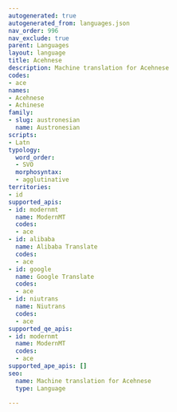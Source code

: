 ```yaml
---
autogenerated: true
autogenerated_from: languages.json
nav_order: 996
nav_exclude: true
parent: Languages
layout: language
title: Acehnese
description: Machine translation for Acehnese
codes:
- ace
names:
- Acehnese
- Achinese
family:
- slug: austronesian
  name: Austronesian
scripts:
- Latn
typology:
  word_order:
  - SVO
  morphosyntax:
  - agglutinative
territories:
- id
supported_apis:
- id: modernmt
  name: ModernMT
  codes:
  - ace
- id: alibaba
  name: Alibaba Translate
  codes:
  - ace
- id: google
  name: Google Translate
  codes:
  - ace
- id: niutrans
  name: Niutrans
  codes:
  - ace
supported_qe_apis:
- id: modernmt
  name: ModernMT
  codes:
  - ace
supported_ape_apis: []
seo:
  name: Machine translation for Acehnese
  type: Language

---
```


